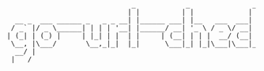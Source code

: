 <pre>
                              _            _               _    
                             | |          | |             | |   
  __ _  ___ ______ _   _ _ __| |______ ___| |__   ___  ___| | __
 / _` |/ _ \______| | | | '__| |______/ __| '_ \ / _ \/ __| |/ /
| (_| | (_) |     | |_| | |  | |     | (__| | | |  __/ (__|   < 
 \__, |\___/       \__,_|_|  |_|      \___|_| |_|\___|\___|_|\_\
  __/ |                                                         
 |___/                                                          
</pre>